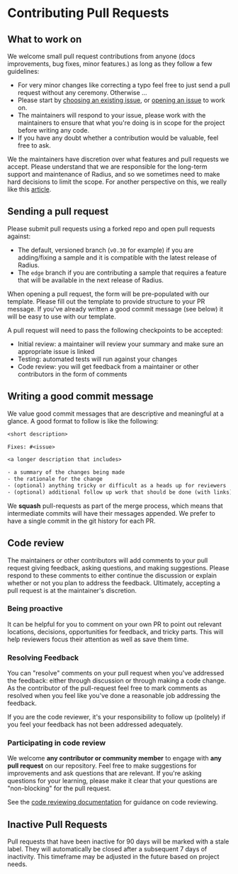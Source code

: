 # Contributing Pull Requests

## What to work on

We welcome small pull request contributions from anyone (docs improvements, bug fixes, minor features.) as long as they follow a few guidelines:

- For very minor changes like correcting a typo feel free to just send a pull request without any ceremony. Otherwise ... 
- Please start by [choosing an existing issue](https://github.com/radius-project/samples/issues), or [opening an issue](https://github.com/radius-project/samples/issues/new/choose) to work on.
- The maintainers will respond to your issue, please work with the maintainers to ensure that what you're doing is in scope for the project before writing any code.
- If you have any doubt whether a contribution would be valuable, feel free to ask.

We the maintainers have discretion over what features and pull requests we accept. Please understand that we are responsible for the long-term support and maintenance of Radius, and so we sometimes need to make hard decisions to limit the scope. For another perspective on this, we really like this [article](https://www.igvita.com/2011/12/19/dont-push-your-pull-requests/).

## Sending a pull request

Please submit pull requests using a forked repo and open pull requests against:

- The default, versioned branch (`v0.30` for example) if you are adding/fixing a sample and it is compatible with the latest release of Radius.
- The `edge` branch if you are contributing a sample that requires a feature that will be available in the next release of Radius.

When opening a pull request, the form will be pre-populated with our template. Please fill out the template to provide structure to your PR message. If you've already written a good commit message (see below) it will be easy to use with our template.

A pull request will need to pass the following checkpoints to be accepted:

- Initial review: a maintainer will review your summary and make sure an appropriate issue is linked
- Testing: automated tests will run against your changes
- Code review: you will get feedback from a maintainer or other contributors in the form of comments

## Writing a good commit message

We value good commit messages that are descriptive and meaningful at a glance. A good format to follow is like the following:

```txt
<short description>

Fixes: #<issue>

<a longer description that includes>

- a summary of the changes being made
- the rationale for the change
- (optional) anything tricky or difficult as a heads up for reviewers
- (optional) additional follow up work that should be done (with links)
```

We **squash** pull-requests as part of the merge process, which means that intermediate commits will have their messages appended. We prefer to have a single commit in the git history for each PR.

## Code review

The maintainers or other contributors will add comments to your pull request giving feedback, asking questions, and making suggestions. Please respond to these comments to either continue the discussion or explain whether or not you plan to address the feedback. Ultimately, accepting a pull request is at the maintainer's discretion.

### Being proactive 

It can be helpful for you to comment on your own PR to point out relevant locations, decisions, opportunities for feedback, and tricky parts. This will help reviewers focus their attention as well as save them time.

### Resolving Feedback

You can "resolve" comments on your pull request when you've addressed the feedback: either through discussion or through making a code change. As the contributor of the pull-request feel free to mark comments as resolved when you feel like you've done a reasonable job addressing the feedback.

If you are the code reviewer, it's your responsibility to follow up (politely) if you feel your feedback has not been addressed adequately.

### Participating in code review

We welcome **any contributor or community member** to engage with **any pull request** on our repository. Feel free to make suggestions for improvements and ask questions that are relevant. If you're asking questions for your learning, please make it clear that your questions are "non-blocking" for the pull request.

See the [code reviewing documentation](../contributing-code/contributing-code-reviewing/README.md) for guidance on code reviewing.

## Inactive Pull Requests

Pull requests that have been inactive for 90 days will be marked with a stale label. They will automatically be closed after a subsequent 7 days of inactivity. This timeframe may be adjusted in the future based on project needs.